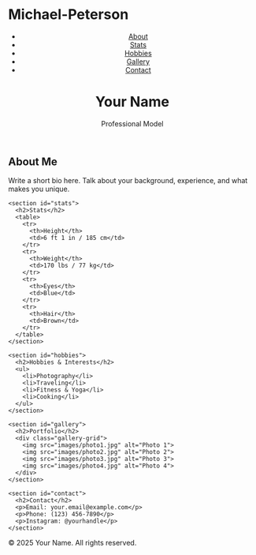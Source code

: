 # Michael-Peterson
  <header>
    <nav>
      <ul>
        <li><a href="#about">About</a></li>
        <li><a href="#stats">Stats</a></li>
        <li><a href="#hobbies">Hobbies</a></li>
        <li><a href="#gallery">Gallery</a></li>
        <li><a href="#contact">Contact</a></li>
      </ul>
    </nav>
    <div class="hero">
      <h1>Your Name</h1>
      <p>Professional Model</p>
    </div>
  </header>

  <main>
    <section id="about">
      <h2>About Me</h2>
      <p>Write a short bio here. Talk about your background, experience, and what makes you unique.</p>
    </section>

    <section id="stats">
      <h2>Stats</h2>
      <table>
        <tr>
          <th>Height</th>
          <td>6 ft 1 in / 185 cm</td>
        </tr>
        <tr>
          <th>Weight</th>
          <td>170 lbs / 77 kg</td>
        </tr>
        <tr>
          <th>Eyes</th>
          <td>Blue</td>
        </tr>
        <tr>
          <th>Hair</th>
          <td>Brown</td>
        </tr>
      </table>
    </section>

    <section id="hobbies">
      <h2>Hobbies & Interests</h2>
      <ul>
        <li>Photography</li>
        <li>Traveling</li>
        <li>Fitness & Yoga</li>
        <li>Cooking</li>
      </ul>
    </section>

    <section id="gallery">
      <h2>Portfolio</h2>
      <div class="gallery-grid">
        <img src="images/photo1.jpg" alt="Photo 1">
        <img src="images/photo2.jpg" alt="Photo 2">
        <img src="images/photo3.jpg" alt="Photo 3">
        <img src="images/photo4.jpg" alt="Photo 4">
      </div>
    </section>

    <section id="contact">
      <h2>Contact</h2>
      <p>Email: your.email@example.com</p>
      <p>Phone: (123) 456-7890</p>
      <p>Instagram: @yourhandle</p>
    </section>
  </main>

  <footer>
    <p>© 2025 Your Name. All rights reserved.</p>
  </footer>

</body>
</html>
